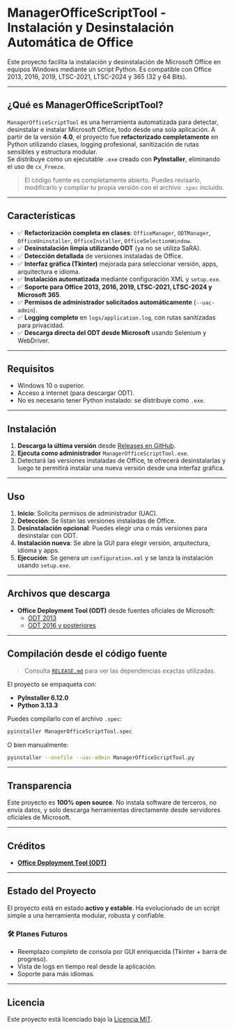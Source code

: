 # ManagerOfficeScriptTool - Instalación y Desinstalación Automática de Office

Este proyecto facilita la instalación y desinstalación de Microsoft Office en equipos Windows mediante un script Python. Es compatible con Office 2013, 2016, 2019, LTSC-2021, LTSC-2024 y 365 (32 y 64 Bits).

---

## ¿Qué es ManagerOfficeScriptTool?

`ManagerOfficeScriptTool` es una herramienta automatizada para detectar, desinstalar e instalar Microsoft Office, todo desde una sola aplicación. A partir de la versión **4.0**, el proyecto fue **refactorizado completamente** en Python utilizando clases, logging profesional, sanitización de rutas sensibles y estructura modular.  
Se distribuye como un ejecutable `.exe` creado con **PyInstaller**, eliminando el uso de `cx_Freeze`.

> El código fuente es completamente abierto. Puedes revisarlo, modificarlo y compilar tu propia versión con el archivo `.spec` incluido.

---

## Características

- ✅ **Refactorización completa en clases**: `OfficeManager`, `ODTManager`, `OfficeUninstaller`, `OfficeInstaller`, `OfficeSelectionWindow`.
- ✅ **Desinstalación limpia utilizando ODT** (ya no se utiliza SaRA).
- ✅ **Detección detallada** de versiones instaladas de Office.
- ✅ **Interfaz gráfica (Tkinter)** mejorada para seleccionar versión, apps, arquitectura e idioma.
- ✅ **Instalación automatizada** mediante configuración XML y `setup.exe`.
- ✅ **Soporte para Office 2013, 2016, 2019, LTSC-2021, LTSC-2024 y Microsoft 365**.
- ✅ **Permisos de administrador solicitados automáticamente** (`--uac-admin`).
- ✅ **Logging completo** en `logs/application.log`, con rutas sanitizadas para privacidad.
- ✅ **Descarga directa del ODT desde Microsoft** usando Selenium y WebDriver.

---

## Requisitos

- Windows 10 o superior.
- Acceso a internet (para descargar ODT).
- No es necesario tener Python instalado: se distribuye como `.exe`.

---

## Instalación

1. **Descarga la última versión** desde [Releases en GitHub](https://github.com/Rodri082/ManagerOfficeScriptTool/releases).
2. **Ejecuta como administrador** `ManagerOfficeScriptTool.exe`.
3. Detectará las versiones instaladas de Office, te ofrecerá desinstalarlas y luego te permitirá instalar una nueva versión desde una interfaz gráfica.

---

## Uso

1. **Inicio**: Solicita permisos de administrador (UAC).
2. **Detección**: Se listan las versiones instaladas de Office.
3. **Desinstalación opcional**: Puedes elegir una o más versiones para desinstalar con ODT.
4. **Instalación nueva**: Se abre la GUI para elegir versión, arquitectura, idioma y apps.
5. **Ejecución**: Se genera un `configuration.xml` y se lanza la instalación usando `setup.exe`.

---

## Archivos que descarga

- **Office Deployment Tool (ODT)** desde fuentes oficiales de Microsoft:
  - [ODT 2013](https://www.microsoft.com/en-us/download/details.aspx?id=36778)
  - [ODT 2016 y posteriores](https://www.microsoft.com/en-us/download/details.aspx?id=49117)

---

## Compilación desde el código fuente

> Consulta [`RELEASE.md`](./RELEASE.md) para ver las dependencias exactas utilizadas.

El proyecto se empaqueta con:

- **PyInstaller 6.12.0**
- **Python 3.13.3**

Puedes compilarlo con el archivo `.spec`:

```bash
pyinstaller ManagerOfficeScriptTool.spec
```

O bien manualmente:

```bash
pyinstaller --onefile --uac-admin ManagerOfficeScriptTool.py
```

---

## Transparencia

Este proyecto es **100% open source**. No instala software de terceros, no envía datos, y solo descarga herramientas directamente desde servidores oficiales de Microsoft.

---

## Créditos

- **[Office Deployment Tool (ODT)](http://aka.ms/ODT)**

---

## Estado del Proyecto

El proyecto está en estado **activo y estable**. Ha evolucionado de un script simple a una herramienta modular, robusta y confiable.

### 🛠 Planes Futuros

- Reemplazo completo de consola por GUI enriquecida (Tkinter + barra de progreso).
- Vista de logs en tiempo real desde la aplicación.
- Soporte para más idiomas.

---

## Licencia

Este proyecto está licenciado bajo la [Licencia MIT](./LICENSE).
